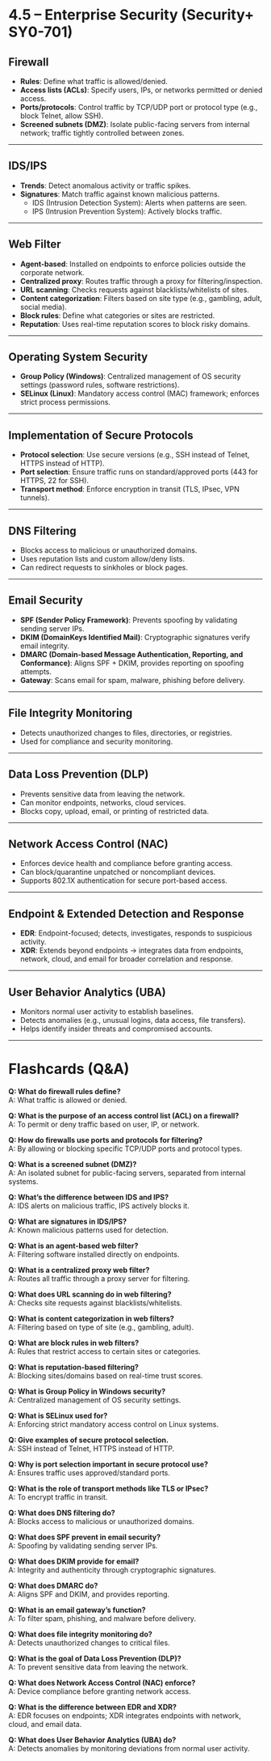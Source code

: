 # 4.5 – Enterprise Security (Security+ SY0-701)

## Firewall
- **Rules**: Define what traffic is allowed/denied.
- **Access lists (ACLs)**: Specify users, IPs, or networks permitted or denied access.
- **Ports/protocols**: Control traffic by TCP/UDP port or protocol type (e.g., block Telnet, allow SSH).
- **Screened subnets (DMZ)**: Isolate public-facing servers from internal network; traffic tightly controlled between zones.

---

## IDS/IPS
- **Trends**: Detect anomalous activity or traffic spikes.
- **Signatures**: Match traffic against known malicious patterns.  
  - IDS (Intrusion Detection System): Alerts when patterns are seen.  
  - IPS (Intrusion Prevention System): Actively blocks traffic.

---

## Web Filter
- **Agent-based**: Installed on endpoints to enforce policies outside the corporate network.
- **Centralized proxy**: Routes traffic through a proxy for filtering/inspection.
- **URL scanning**: Checks requests against blacklists/whitelists of sites.
- **Content categorization**: Filters based on site type (e.g., gambling, adult, social media).
- **Block rules**: Define what categories or sites are restricted.
- **Reputation**: Uses real-time reputation scores to block risky domains.

---

## Operating System Security
- **Group Policy (Windows)**: Centralized management of OS security settings (password rules, software restrictions).
- **SELinux (Linux)**: Mandatory access control (MAC) framework; enforces strict process permissions.

---

## Implementation of Secure Protocols
- **Protocol selection**: Use secure versions (e.g., SSH instead of Telnet, HTTPS instead of HTTP).
- **Port selection**: Ensure traffic runs on standard/approved ports (443 for HTTPS, 22 for SSH).
- **Transport method**: Enforce encryption in transit (TLS, IPsec, VPN tunnels).

---

## DNS Filtering
- Blocks access to malicious or unauthorized domains.
- Uses reputation lists and custom allow/deny lists.
- Can redirect requests to sinkholes or block pages.

---

## Email Security
- **SPF (Sender Policy Framework)**: Prevents spoofing by validating sending server IPs.
- **DKIM (DomainKeys Identified Mail)**: Cryptographic signatures verify email integrity.
- **DMARC (Domain-based Message Authentication, Reporting, and Conformance)**: Aligns SPF + DKIM, provides reporting on spoofing attempts.
- **Gateway**: Scans email for spam, malware, phishing before delivery.

---

## File Integrity Monitoring
- Detects unauthorized changes to files, directories, or registries.
- Used for compliance and security monitoring.

---

## Data Loss Prevention (DLP)
- Prevents sensitive data from leaving the network.
- Can monitor endpoints, networks, cloud services.
- Blocks copy, upload, email, or printing of restricted data.

---

## Network Access Control (NAC)
- Enforces device health and compliance before granting access.
- Can block/quarantine unpatched or noncompliant devices.
- Supports 802.1X authentication for secure port-based access.

---

## Endpoint & Extended Detection and Response
- **EDR**: Endpoint-focused; detects, investigates, responds to suspicious activity.
- **XDR**: Extends beyond endpoints → integrates data from endpoints, network, cloud, and email for broader correlation and response.

---

## User Behavior Analytics (UBA)
- Monitors normal user activity to establish baselines.
- Detects anomalies (e.g., unusual logins, data access, file transfers).
- Helps identify insider threats and compromised accounts.

---

# Flashcards (Q&A)

**Q: What do firewall rules define?**  
A: What traffic is allowed or denied.  

**Q: What is the purpose of an access control list (ACL) on a firewall?**  
A: To permit or deny traffic based on user, IP, or network.  

**Q: How do firewalls use ports and protocols for filtering?**  
A: By allowing or blocking specific TCP/UDP ports and protocol types.  

**Q: What is a screened subnet (DMZ)?**  
A: An isolated subnet for public-facing servers, separated from internal systems.  

**Q: What’s the difference between IDS and IPS?**  
A: IDS alerts on malicious traffic, IPS actively blocks it.  

**Q: What are signatures in IDS/IPS?**  
A: Known malicious patterns used for detection.  

**Q: What is an agent-based web filter?**  
A: Filtering software installed directly on endpoints.  

**Q: What is a centralized proxy web filter?**  
A: Routes all traffic through a proxy server for filtering.  

**Q: What does URL scanning do in web filtering?**  
A: Checks site requests against blacklists/whitelists.  

**Q: What is content categorization in web filters?**  
A: Filtering based on type of site (e.g., gambling, adult).  

**Q: What are block rules in web filters?**  
A: Rules that restrict access to certain sites or categories.  

**Q: What is reputation-based filtering?**  
A: Blocking sites/domains based on real-time trust scores.  

**Q: What is Group Policy in Windows security?**  
A: Centralized management of OS security settings.  

**Q: What is SELinux used for?**  
A: Enforcing strict mandatory access control on Linux systems.  

**Q: Give examples of secure protocol selection.**  
A: SSH instead of Telnet, HTTPS instead of HTTP.  

**Q: Why is port selection important in secure protocol use?**  
A: Ensures traffic uses approved/standard ports.  

**Q: What is the role of transport methods like TLS or IPsec?**  
A: To encrypt traffic in transit.  

**Q: What does DNS filtering do?**  
A: Blocks access to malicious or unauthorized domains.  

**Q: What does SPF prevent in email security?**  
A: Spoofing by validating sending server IPs.  

**Q: What does DKIM provide for email?**  
A: Integrity and authenticity through cryptographic signatures.  

**Q: What does DMARC do?**  
A: Aligns SPF and DKIM, and provides reporting.  

**Q: What is an email gateway’s function?**  
A: To filter spam, phishing, and malware before delivery.  

**Q: What does file integrity monitoring do?**  
A: Detects unauthorized changes to critical files.  

**Q: What is the goal of Data Loss Prevention (DLP)?**  
A: To prevent sensitive data from leaving the network.  

**Q: What does Network Access Control (NAC) enforce?**  
A: Device compliance before granting network access.  

**Q: What is the difference between EDR and XDR?**  
A: EDR focuses on endpoints; XDR integrates endpoints with network, cloud, and email data.  

**Q: What does User Behavior Analytics (UBA) do?**  
A: Detects anomalies by monitoring deviations from normal user activity.  

